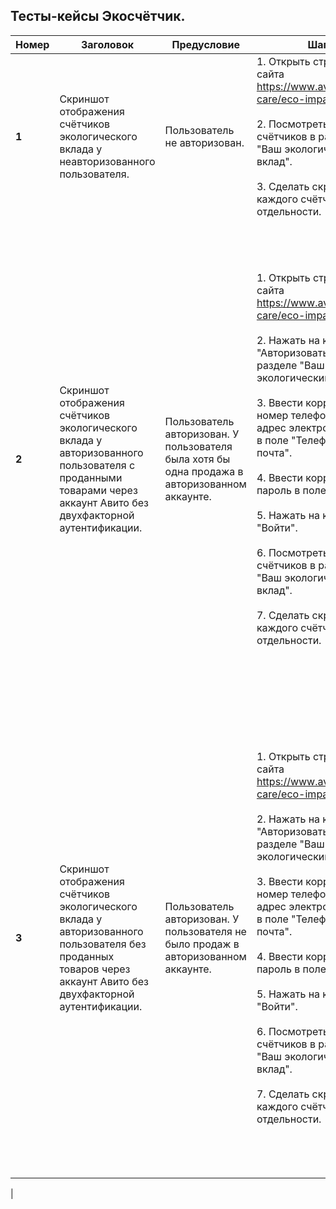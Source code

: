 
## Тесты-кейсы Экосчётчик.

| Номер | Заголовок                                                                                                                      | Предусловие                                                                                   | Шаги                                                                                                                                                                                                                                                                                                                                                                                                                                                                                                                       | Ожидаемый результат                                                                                                                                                                                                                                                                                                                                                                                                                                                                                                                                                                                                                                                      |
|-------|--------------------------------------------------------------------------------------------------------------------------------|-----------------------------------------------------------------------------------------------|----------------------------------------------------------------------------------------------------------------------------------------------------------------------------------------------------------------------------------------------------------------------------------------------------------------------------------------------------------------------------------------------------------------------------------------------------------------------------------------------------------------------------|--------------------------------------------------------------------------------------------------------------------------------------------------------------------------------------------------------------------------------------------------------------------------------------------------------------------------------------------------------------------------------------------------------------------------------------------------------------------------------------------------------------------------------------------------------------------------------------------------------------------------------------------------------------------------|
| **1** | Скриншот отображения счётчиков экологического вклада у неавторизованного пользователя.                                         | Пользователь не авторизован.                                                                  | 1. Открыть страницу сайта https://www.avito.ru/avito-care/eco-impact. <br/><br/>2. Посмотреть значения счётчиков в разделе "Ваш экологический вклад". <br/> <br/> 3. Сделать скриншот каждого счётчика по отдельности.                                                                                                                                                                                                                                                                                                     | 1. Открылась страница со счётчиками экологического вклада. <br/><br/>2. Значения всех трёх счётчиков нулевые.<br/> <br/> Скриншоты счётчиков сохранены в папке "output".                                                                                                                                                                                                                                                                                                                                                                                                                                                                                                 |
| **2** | Скриншот отображения счётчиков экологического вклада у авторизованного пользователя с проданными товарами через аккаунт Авито без двухфакторной аутентификации. | Пользователь авторизован. У пользователя была хотя бы одна продажа в авторизованном аккаунте. | 1. Открыть страницу сайта https://www.avito.ru/avito-care/eco-impact. <br/> <br/>2. Нажать на кнопку "Авторизоваться" в разделе "Ваш экологический вклад". <br/><br/>3. Ввести корректный номер телефона или адрес электронной почты в поле "Телефон или почта". <br/><br/>4. Ввести корректный пароль в поле "Пароль". <br/> <br/>5. Нажать на кнопку "Войти". <br/> <br/>6. Посмотреть значения счётчиков в разделе "Ваш экологический вклад". <br/> <br/> 7. Сделать скриншот каждого счётчика по отдельности.          | 1. Открылась страница со счётчиками экологического вклада. <br/> <br/>2.  Открылась страница с формой авторизации на сайте. <br/> <br/>3. Отображается  введённый адрес электронной почты или номер телефона, приведённый к стандартному  виду, в поле "Телефон или почта". <br/> <br/> 4. Отображается введённый пароль в поле "Пароль", зашифрованный символами "•", где число символов "•" равно числу символов введённого пароля. <br/> <br/>5. Переход на страницу https://www.avito.ru/avito-care/eco-impact как авторизованный пользователь. <br/> <br/>6. Значения всех трёх счётчиков ненулевые. <br/> <br/> 7. Скриншоты счётчиков сохранены в папке "output". |
| **3** | Скриншот отображения счётчиков экологического вклада у авторизованного пользователя без проданных товаров через аккаунт Авито без двухфакторной аутентификации. | Пользователь авторизован. У пользователя не было продаж в авторизованном аккаунте.            | 1. Открыть страницу сайта https://www.avito.ru/avito-care/eco-impact. <br/> <br/>     2. Нажать на кнопку "Авторизоваться" в разделе "Ваш экологический вклад".<br/> <br/> 3. Ввести корректный номер телефона или адрес электронной почты в поле "Телефон или почта". <br/> <br/> 4. Ввести корректный пароль в поле "Пароль". <br/> <br/>5. Нажать на кнопку "Войти". <br/> <br/> 6. Посмотреть значения счётчиков в разделе "Ваш экологический вклад". <br/> <br/> 7. Сделать скриншот каждого счётчика по отдельности. | 1. Открылась страница со счётчиками экологического вклада. <br/> <br/>2.  Открылась страница с формой авторизации на сайте. <br/> <br/>3. Отображается  введённый адрес электронной почты или номер телефона, приведённый к стандартному  виду, в поле "Телефон или почта". <br/> <br/> 4. Отображается введённый пароль в поле "Пароль", зашифрованный символами "•", где число символов "•" равно числу символов введённого пароля. <br/> <br/>5. Переход на страницу https://www.avito.ru/avito-care/eco-impact как авторизованный пользователь. <br/> <br/>6. Значения всех трёх счётчиков нулевые.  <br/> <br/> 7. Скриншоты счётчиков сохранены в папке "output".  |
|
